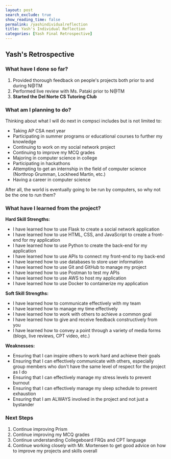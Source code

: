 ```yaml
---
layout: post 
search_exclude: true
show_reading_time: false
permalink: /yashindividualreflection
title: Yash's Individual Reflection
categories: [Yash Final Retrospective]
---
```


## Yash's Retrospective

### What have I done so far?

1. Provided thorough feedback on people's projects both prior to and during N@TM
2. Performed live review with Ms. Pataki prior to N@TM
3. **Started the Del Norte CS Tutoring Club**

### What am I planning to do?

Thinking about what I will do next in compsci includes but is not limited to:
- Taking AP CSA next year
- Participating in summer programs or educational courses to further my knowledge
- Continuing to work on my social network project
- Continuing to improve my MCQ grades
- Majoring in computer science in college
- Participating in hackathons
- Attempting to get an internship in the field of computer science (Northrop Grumman, Lockheed Martin, etc.)
- Having a career in computer science

After all, the world is eventually going to be run by computers, so why not be the one to run them?

### What have I learned from the project?

**Hard Skill Strengths:**
- I have learned how to use Flask to create a social network application
- I have learned how to use HTML, CSS, and JavaScript to create a front-end for my application
- I have learned how to use Python to create the back-end for my application
- I have learned how to use APIs to connect my front-end to my back-end
- I have learned how to use databases to store user information
- I have learned how to use Git and GitHub to manage my project
- I have learned how to use Postman to test my APIs
- I have learned how to use AWS to host my application
- I have learned how to use Docker to containerize my application

**Soft Skill Strengths:**
- I have learned how to communicate effectively with my team
- I have learned how to manage my time effectively
- I have learned how to work with others to achieve a common goal
- I have learned how to give and receive feedback constructively from you
- I have learned how to convey a point through a variety of media forms (blogs, live reviews, CPT video, etc.)

**Weaknesses:**
- Ensuring that I can inspire others to work hard and achieve their goals
- Ensuring that I can effectively communicate with others, especially group members who don't have the same level of respect for the project as I do
- Ensuring that I can effectively manage my stress levels to prevent burnout
- Ensuring that I can effectively manage my sleep schedule to prevent exhaustion
- Ensuring that I am ALWAYS involved in the project and not just a bystander

### Next Steps

1. Continue improving Prism
2. Continue improving my MCQ grades
3. Continue understanding Collegeboard FRQs and CPT language
4. Continue working closely with Mr. Mortensen to get good advice on how to improve my projects and skills overall
